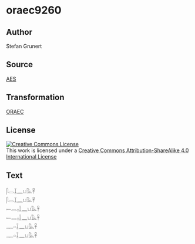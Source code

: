 # oraec9260

## Author

Stefan Grunert

## Source

[AES](https://github.com/simondschweitzer/aes)

## Transformation

[ORAEC](https://oraec.github.io/)

## License

<a rel="license" href="http://creativecommons.org/licenses/by-sa/4.0/"><img alt="Creative Commons License" style="border-width:0" src="https://i.creativecommons.org/l/by-sa/4.0/88x31.png" /></a><br />This work is licensed under a <a rel="license" href="http://creativecommons.org/licenses/by-sa/4.0/">Creative Commons Attribution-ShareAlike 4.0 International License</a>

## Text

𓋴𓂋𓆼𓈖𓂓𓅓𓋹<br>
𓋴𓂋𓆼𓈖𓂓𓅓𓋹<br>
𓍿𓂋𓊪𓆼𓈖𓂓𓅓𓋹<br>
𓍿𓂋𓊪𓆼𓈖𓂓𓅓𓋹<br>
𓊃𓏏𓆼𓈖𓂓𓅓𓋹<br>
𓊃𓏏𓆼𓈖𓂓𓅓𓋹<br>
